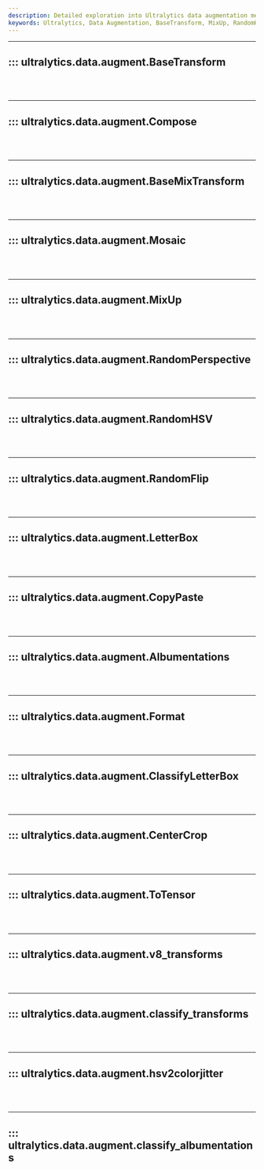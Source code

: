```yaml
---
description: Detailed exploration into Ultralytics data augmentation methods including BaseTransform, MixUp, LetterBox, ToTensor, and more for enhancing model performance.
keywords: Ultralytics, Data Augmentation, BaseTransform, MixUp, RandomHSV, LetterBox, Albumentations, classify_transforms, classify_albumentations
---
```


---
## ::: ultralytics.data.augment.BaseTransform
<br><br>

---
## ::: ultralytics.data.augment.Compose
<br><br>

---
## ::: ultralytics.data.augment.BaseMixTransform
<br><br>

---
## ::: ultralytics.data.augment.Mosaic
<br><br>

---
## ::: ultralytics.data.augment.MixUp
<br><br>

---
## ::: ultralytics.data.augment.RandomPerspective
<br><br>

---
## ::: ultralytics.data.augment.RandomHSV
<br><br>

---
## ::: ultralytics.data.augment.RandomFlip
<br><br>

---
## ::: ultralytics.data.augment.LetterBox
<br><br>

---
## ::: ultralytics.data.augment.CopyPaste
<br><br>

---
## ::: ultralytics.data.augment.Albumentations
<br><br>

---
## ::: ultralytics.data.augment.Format
<br><br>

---
## ::: ultralytics.data.augment.ClassifyLetterBox
<br><br>

---
## ::: ultralytics.data.augment.CenterCrop
<br><br>

---
## ::: ultralytics.data.augment.ToTensor
<br><br>

---
## ::: ultralytics.data.augment.v8_transforms
<br><br>

---
## ::: ultralytics.data.augment.classify_transforms
<br><br>

---
## ::: ultralytics.data.augment.hsv2colorjitter
<br><br>

---
## ::: ultralytics.data.augment.classify_albumentations
<br><br>
